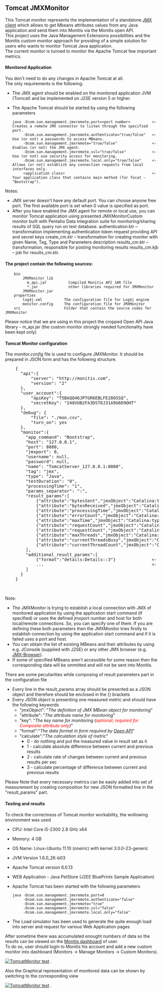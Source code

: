 ## Tomcat JMXMonitor ##

This Tomcat monitor represents the implementation of a standalone [JMX client](https://github.com/monitisexchange/Monitis-Java-Plugins/tree/master/JMX-Monitor) which allows to get Mbeans attributes values from any Java application and send them into Monitis via the Monitis open API.  
This project uses the Java Management Extensions possibilities and the Monitis custom monitor approach for providing of a simple solution for users who wants to monitor Tomcat Java application.  
The current monitor is tunned to monitor the Apache Tomcat few important metrics.  

#### Monitored Application ####

You don't need to do any changes in Apache Tomcat at all.  
The only requirements is the following:  

  - The JMX agent should be enabled on the monitored application JVM (Tomcat) and be implemented on J2SE version 5 or higher.
  - The Apache Tomcat should be started by using the following parameters
 
        java -Dcom.sun.management.jmxremote.port=<port number>          <- Creates a remote JMX connector to listen through the specified port.
             -Dcom.sun.management.jmxremote.authenticate="true/false"   <- Use (or not) a passwords to access MBeans.
             -Dcom.sun.management.jmxremote="true/false"                <- Enables (or not) the JMX agent.
             -Dcom.sun.management.jmxremote.ssl="true/false"            <- Use (or not) use security access for monitoring.
             -Dcom.sun.management.jmxremote.local.only="true/false"     <- Allows (or not) establish any connection requests from local interfaces only.
             <application class>                                        <- Your application class that contains main method (for Tocat - "Bootstrap").



Notes:

  - JMX server doesn't have any default port. You can choose anyone free port. The first available port is set when 0 value is specified  as port.
  - After you have enabled the JMX agent for remote or local use, you can monitor Tomcat application using presented JMXMonitorCustom monitor built with Pentaho Data Integration suite for
monitoring/sharing results of SQL query run on test database.
authentication.ktr – transformation implementing authentication token
request providing API and secret keys
create_cm.ktr – transformation for creating monitor with given Name,
Tag, Type and Parameters description
results_cm.ktr – transformation, responsible for posting monitoring results
results_cm.kjb – job for results_cm.ktr.


#### The project contain the following sources: ####

        bin
            JMXMonitor_lib
              m_api.jar          Compiled Monitis API JAR file  
              *.jar              other libraries required for JMXMonitor
            JMXMonitor.jar
        properties
            log4j.xml          The configuration file for Log4j engine
            monitor.config     The configuration file for JMXMonitor
        src                    Folder that contain the source codes for JMXMonitor

Please notice that we are using in this project the cropped Open API Java library - m_api.jar (the custom monitor strongly needed functionality have been kept only)  

#### Tomcat Monitor configuration ####

The _monitor.config_ file is used to configure JMXMonitor. It should be prepared in JSON form and has the following structure.

   <pre markdown="1">
	{
	  "api":{
	      "server": "http://monitis.com",                        <- Monitis server URL that support Monitis Open API <i>(optional; the default value - http://monitis.com)</i>
	      "version": "2"                                         <- Open API version <i>(optional; the default value - 2)</i>
	  },
	  "user_account":{
	      "apiKey": "T5BAQQ46JPTGR6EBLFE28OSSQ",                 <- The personal API key that can be obtained from Monitis user account <b>(mandatory)</b>
	      "secretKey": "248VUB2FA3DST8J31A9U6D9OHT"              <- The personal secret key that can be obtained from Monitis user account <b>(mandatory)</b>
	  },
	  "debug": {
	      "file": "./mon.csv",                                   <- Put results into file while DEBUG mode instead of send them into Monitis
	      "turn_on": yes                                         <- Switch on/off debug mode
	  },
	  "monitor":{
  		"app_command": "Bootstrap",                          <- The monitored application start command 
  		"host": "127.0.0.1",                                 <- The monitored application host IP <i>(optional; the default value - "localhost")</i>
		"port": 8080,                                        <- The listen port for Tomcat servlet
  		"jmxport": 0,                                        <- The monitored application JMX port number <i>(optional; the default value - 0)</i>
  		"username": null,                                    <- The monitored applcation JMX access credentials (user name)
  		"password": null,                                    <- The monitored applcation JMX access credentials (user password)
		"name": "TomcatServer_127.0.0.1:8080",               <- The name for JMXMonitor to be register <b>(mandatory)</b>
		"tag": "jmx",                                        <- The tag for JMXMonitor to be register <b>(mandatory)</b>
		"type": "Java",                                      <- The type for JMXMonitor to be register <b>(mandatory)</b>
		"testDuration": "0",                                 <- The duration of monitoring [min] (0 - infinitely)
		"processingTime": "1",                               <- The periodicity of sending measuring data into Monitis [min]
		"params_separator": ":",                             <- The separator
		"result_params":[                                    <- The array of definitions for send parameters into Monitis (each element of array is JSON object)
		    {"attribute":"bytesSent","jmxObject":"Catalina:type=GlobalRequestProcessor,name=http-XXXX","format":"bytesSent:bytesSent:dif:2", "calculate":1},
		    {"attribute":"bytesReceived","jmxObject":"Catalina:type=GlobalRequestProcessor,name=http-XXXX","format":"bytesReceived:bytesReceived:dif:2", "calculate":1},
		    {"attribute":"processingTime","jmxObject":"Catalina:type=GlobalRequestProcessor,name=http-XXXX","format":"processingTime:processingTime:dif:2", "calculate":1},
		    {"attribute":"errorCount","jmxObject":"Catalina:type=GlobalRequestProcessor,name=http-XXXX","format":"errorCount:errorCount:dif:2", "calculate":1},
		    {"attribute":"maxTime","jmxObject":"Catalina:type=GlobalRequestProcessor,name=http-XXXX","format":"maxTime:maxTime::2", "calculate":0},
		    {"attribute":"requestCount","jmxObject":"Catalina:type=GlobalRequestProcessor,name=http-XXXX","format":"requestCount:requestCount:dif:2", "calculate":1},
		    {"attribute":"requestCount","jmxObject":"Catalina:type=GlobalRequestProcessor,name=http-XXXX","format":"requestCountps:requestCount:ps:2", "calculate":2},
		    {"attribute":"maxThreads","jmxObject":"Catalina:type=ThreadPool,name=http-XXXX","format":"maxThreads:maxThreads::2", "calculate":0},
		    {"attribute":"currentThreadsBusy","jmxObject":"Catalina:type=ThreadPool,name=http-XXXX","format":"currentThreadsBusy:currentThreadsBusy::2", "calculate":0},
		    {"attribute":"currentThreadCount","jmxObject":"Catalina:type=ThreadPool,name=http-XXXX","format":"currentThreadCount:currentThreadCount::2", "calculate":0}
		],
		"additional_result_params":[                         <- The array of definitions for send aditional parameters into Monitis (each element of array is JSON object)
			{"format":"details:Details::3"}              <- The data format in form required by <a href="http://monitis.com/api/api.html#addCustomMonitor">Open API</a>
			...                                          <- Additional parameters (JSON objects)
		]
	  }
	}

   </pre>

Note:  

  - The JMXMonitor is trying to establish a local connection with JMX of monitored application by using the application start command (if specified) or uses the defined jmxport number and host for both local/remote connections. So, you can specify one of them. If you are defining these both parameters then the JMXMonitor tries firstly to establish connection by using the application start command and if it is failed uses a port and host.
  - You can obtain the list of existing MBeans and their attributes by using e.g. JConsole (supplied with J2SE) or any other JMX browser (e.g. <a href="https://github.com/monitisexchange/Monitis-Java-Plugins/tree/master/JMX-Browser">JMX-Browser</a>).
  - If some of specified MBeans aren't accessible for some reason then the corresponding data will be ommitted and will not be sent into Monitis.
 
There are some peculiarities while composing of result parameters part in the configuration file  

  - Every line in the result_params array should be presented as a JSON object and therefore should be enclosed in the {} brackets
  - Every JSON object is presenting one measured metric and should have the following keywords
     - "jmxObject": "_The definition of JMX MBean object for monitoring_"
     - "attribute": "_The attribute name for monitoring_"
     - "key": "_The key name for monitoring (<font color=red>optional; required for Composite attribute only</font>)_"
     - "format":"_The data format in form required by <a href="http://monitis.com/api/api.html#addCustomMonitor">Open API</a>_"
     - "calculate":"_The calculation style of metric_"
        - 0 - do nothing and put the measured value in result set as it
        - 1 - calculate absolute difference between current and previous results
        - 2 - calculate rate of changes between current and previous results per sec
        - 3 - calculate percentage of difference between current and previous results

Please Note that every necessary metrics can be easily added into set of measurement by creating composition for new JSON formatted line in the "result_params" part.  

#### Testing and results ####

To check the correctness of Tomcat monitor workability, the wollowing environment was used

  - CPU:	Intel Core i5-2300 2.8 GHz x64
  - Memory:	4 GB
  - OS Name:    Linux-Ubuntu 11.10 (oneiric) with kernel 3.0.0-23-generic
  - JVM Version 1.6.0_26-b03
  - Apache Tomcat version 6.0.13 
  - WEB Application - Java PetStore (J2EE BluePrints Sample Application)
  - Apache Tomcat has been started with the following parameters

        java -Dcom.sun.management.jmxremote.port=0 
             -Dcom.sun.management.jmxremote.authenticate="false" 
             -Dcom.sun.management.jmxremote="true" 
             -Dcom.sun.management.jmxremote.ssl="false" 
             -Dcom.sun.management.jmxremote.local.only="false" 

  -  The Load simulator has been used to generate the quite enough load into server and request for various Web Application pages

After sometime there was accumulated enought numbers of data so the results can be viewed on the [Monitis dashboard](http://www.monitis.com) of user.  
To do so, user should login to Monitis his account and add a new custom monitor into dashboard (Monitors -> Manage Monitors -> Custom Monitors).  

<a href="http://i.imgur.com/0sphl"><img src="http://i.imgur.com/0sphl.png" title="TomcatMonitor test" /></a> .  


Also the Graphical representation of monitored data can be shown by switching to the corresponding view  

<a href="http://i.imgur.com/tjPGE"><img src="http://i.imgur.com/tjPGE.png" title="TomcatMonitor test" /></a> .  





